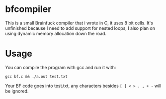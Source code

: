 # bfcompiler
This is a small Brainfuck compiler that i wrote in C, it uses 8 bit cells. It's unfinished because I need to add support for nested loops, I also plan on using dynamic memory allocation down the road.
# Usage
You can compile the program with gcc and run it with:
```
gcc bf.c && ./a.out test.txt
```
Your BF code goes into test.txt, any characters besides ``` [ ] < > . , + - ``` will be ignored.
